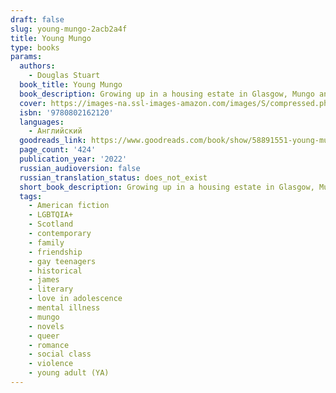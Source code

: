 ```yaml
---
draft: false
slug: young-mungo-2acb2a4f
title: Young Mungo
type: books
params:
  authors:
    - Douglas Stuart
  book_title: Young Mungo
  book_description: Growing up in a housing estate in Glasgow, Mungo and James are born under different stars--Mungo a Protestant and James a Catholic--and they should be sworn enemies if they're to be seen as men at all. Yet against all odds, they become best friends as they find a sanctuary in the pigeon dovecote that James has built for his prize racing birds.As they fall in love, they dream of finding somewhere they belong, while Mungo works hard to hide his true self from all those around him, especially from his big brother Hamish, a local gang leader with a brutal reputation to uphold. And when several months later Mungo's mother sends him on a fishing trip to a loch in Western Scotland with two strange men whose drunken banter belies murky pasts, he will need to summon all his inner strength and courage to try to get back to a place of safety, a place where he and James might still have a future.Imbuing the everyday world of its characters with rich lyricism and giving full voice to people rarely acknowledged in the literary world,Young Mungois a gripping and revealing story about the bounds of masculinity, the divisions of sectarianism, the violence faced by many queer people, and the dangers of loving someone too much.
  cover: https://images-na.ssl-images-amazon.com/images/S/compressed.photo.goodreads.com/books/1637602267i/58891551.jpg
  isbn: '9780802162120'
  languages:
    - Английский
  goodreads_link: https://www.goodreads.com/book/show/58891551-young-mungo
  page_count: '424'
  publication_year: '2022'
  russian_audioversion: false
  russian_translation_status: does_not_exist
  short_book_description: Growing up in a housing estate in Glasgow, Mungo and James are born under different stars--Mungo a Protestant and James a Catholic--and they should be sworn enemies if they're to be seen as men at...
  tags:
    - American fiction
    - LGBTQIA+
    - Scotland
    - contemporary
    - family
    - friendship
    - gay teenagers
    - historical
    - james
    - literary
    - love in adolescence
    - mental illness
    - mungo
    - novels
    - queer
    - romance
    - social class
    - violence
    - young adult (YA)
---
```


